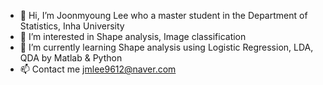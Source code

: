 - 👋 Hi, I’m Joonmyoung Lee who a master student in the Department of Statistics, Inha University
- 👀 I’m interested in Shape analysis, Image classification
- 🌱 I’m currently learning Shape analysis using Logistic Regression, LDA, QDA by Matlab & Python
- 📫 Contact me jmlee9612@naver.com

<!---
ercoi/ercoi is a ✨ special ✨ repository because its `README.md` (this file) appears on your GitHub profile.
You can click the Preview link to take a look at your changes.
--->

